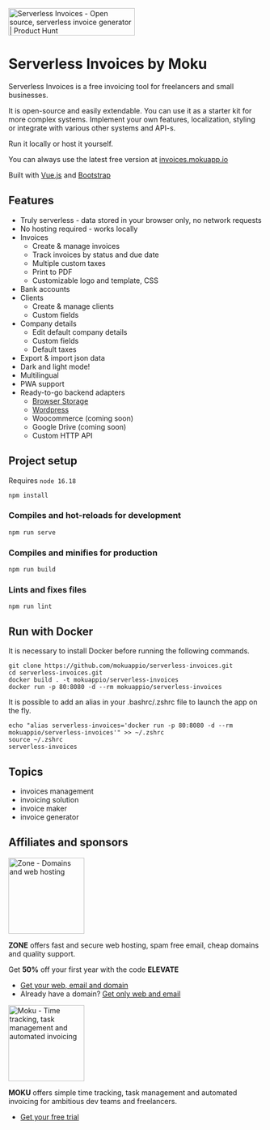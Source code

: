 <a href="https://www.producthunt.com/posts/serverless-invoices?utm_source=badge-top-post-badge&utm_medium=badge&utm_souce=badge-serverless-invoices" target="_blank"><img src="https://api.producthunt.com/widgets/embed-image/v1/top-post-badge.svg?post_id=287626&theme=light&period=daily" alt="Serverless Invoices - Open source, serverless invoice generator | Product Hunt" style="width: 250px; height: 54px;" width="250" height="54" /></a>

# Serverless Invoices by Moku

Serverless Invoices is a free invoicing tool for freelancers and small businesses.

It is open-source and easily extendable. You can use it as a starter kit for more complex systems. Implement your own features, localization, styling
 or integrate with various other systems and API-s.
 
Run it locally or host it yourself.
 
You can always use the latest free version at [invoices.mokuapp.io](https://invoices.mokuapp.io)

Built with [Vue.js](https://vuejs.org/) and [Bootstrap](https://getbootstrap.com/)

## Features
- Truly serverless - data stored in your browser only, no network requests
- No hosting required - works locally
- Invoices
  - Create & manage invoices
  - Track invoices by status and due date
  - Multiple custom taxes
  - Print to PDF
  - Customizable logo and template, CSS
- Bank accounts
- Clients
  - Create & manage clients
  - Custom fields
- Company details
  - Edit default company details
  - Custom fields
  - Default taxes
- Export & import json data
- Dark and light mode!
- Multilingual
- PWA support 
- Ready-to-go backend adapters
  - [Browser Storage](https://invoices.mokuapp.io)
  - [Wordpress](https://wordpress.org/plugins/beautiful-custom-invoices/)
  - Woocommerce (coming soon)
  - Google Drive (coming soon)
  - Custom HTTP API

## Project setup
Requires `node 16.18`

```
npm install
```

### Compiles and hot-reloads for development
```
npm run serve
```

### Compiles and minifies for production
```
npm run build
```

### Lints and fixes files
```
npm run lint
```

## Run with Docker

It is necessary to install Docker before running the following commands.

```
git clone https://github.com/mokuappio/serverless-invoices.git
cd serverless-invoices.git
docker build . -t mokuappio/serverless-invoices
docker run -p 80:8080 -d --rm mokuappio/serverless-invoices
```

It is possible to add an alias in your .bashrc/.zshrc file to launch the app on the fly.

```
echo "alias serverless-invoices='docker run -p 80:8080 -d --rm mokuappio/serverless-invoices'" >> ~/.zshrc
source ~/.zshrc
serverless-invoices
```

## Topics
- invoices management
- invoicing solution
- invoice maker
- invoice generator 


## Affiliates and sponsors
<a href="https://www.zone.ee/en/" target="_blank"><img src="https://www.zone.ee/wp-content/themes/zone-theme/img/zone_ee.svg" alt="Zone - Domains and web hosting" width="150"/></a>

**ZONE** offers fast and secure web hosting, spam free email, cheap domains and quality support.

Get **50%** off your first year with the code **ELEVATE**
 - [Get your web, email and domain](https://my.zone.eu/en/domain-search#/?campaign=ELEVATE)
 - Already have a domain? [Get only web and email](https://my.zone.eu/en/zwebadmin/webhosting/order?campaign=ELEVATE)

<a href="https://mokuapp.io/" target="_blank"><img src="https://user-images.githubusercontent.com/5262399/170223530-0634d5c4-56d8-425e-846c-09f352f7b00c.png" alt="Moku - Time tracking, task management and automated invoicing" width="150"/></a>

**MOKU** offers simple time tracking, task management and automated invoicing for ambitious dev teams and freelancers.
 - [Get your free trial](https://mokuapp.io/)

